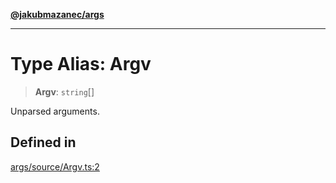 [**@jakubmazanec/args**](../README.md)

---

# Type Alias: Argv

> **Argv**: `string`[]

Unparsed arguments.

## Defined in

[args/source/Argv.ts:2](https://github.com/jakubmazanec/tools/blob/3e339f67fc5b5cd011c28acb315570a2f29efedc/packages/args/source/Argv.ts#L2)
